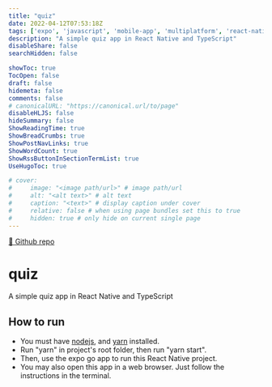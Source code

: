 ```yaml
---
title: "quiz"
date: 2022-04-12T07:53:18Z
tags: ['expo', 'javascript', 'mobile-app', 'multiplatform', 'react-native', 'typescript', 'web-app', 'web-application']
description: "A simple quiz app in React Native and TypeScript"
disableShare: false
searchHidden: false

showToc: true
TocOpen: false
draft: false
hidemeta: false
comments: false
# canonicalURL: "https://canonical.url/to/page"
disableHLJS: false
hideSummary: false
ShowReadingTime: true
ShowBreadCrumbs: true
ShowPostNavLinks: true
ShowWordCount: true
ShowRssButtonInSectionTermList: true
UseHugoToc: true

# cover:
#     image: "<image path/url>" # image path/url
#     alt: "<alt text>" # alt text
#     caption: "<text>" # display caption under cover
#     relative: false # when using page bundles set this to true
#     hidden: true # only hide on current single page
---
```


[🔗 Github repo](https://github.com/dev-abir/quiz)

# quiz
A simple quiz app in React Native and TypeScript

## How to run
- You must have [nodejs](https://nodejs.org/), and [yarn](https://yarnpkg.com/) installed.
- Run "yarn" in project's root folder, then run "yarn start".
- Then, use the expo go app to run this React Native project.
- You may also open this app in a web browser. Just follow the instructions in the terminal.

